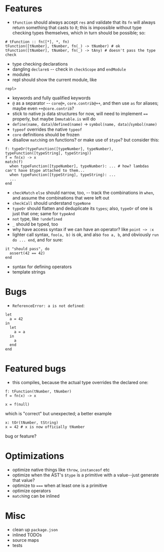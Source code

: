 # Features
- `tFunction` should always accept `res` and validate that its `fn` will always return something that casts to it; this is impossible without type checking types themselves, which in turn should be possible; so:
```
# tFunction :: fn([*], *, fn)
tFunction([tNumber], tNumber, fn(_) -> tNumber) # ok
tFunction([tNumber], tNumber, fn(_) -> tAny) # doesn't pass the type check
```
- type checking declarations
- dangling `declare`s -- check in `checkScope` and `endModule`
- modules
- repl should show the current module, like
```
repl>
```
- keywords and fully qualified keywords
- `@` as a separator -- `core@+`, `core.contrib@++`, and then use `as` for aliases; maybe even `++@core.contrib`?
- stick to native js data structures for now, will need to implement `==` properly, but maybe `Immutable.is` will do
- `define(name, data)`/`defined(name)` -> `symbol(name, data)`/`symbol(name)`
- `typeof` overrides the native `typeof`
- `core` definitions should be frozen
- disallow `match`ing on functions? or make use of `$type`? but consider this:
```
f: typeOr(typeFunction([typeNumber], typeNumber), typeFunction([typeString], typeString))
f = fn(x) -> x
match(f)
  when typeFunction([typeNumber], typeNumber): ... # how? lambdas can't have $type attached to them...
  when typeFunction([typeString], typeString): ...
  ...
end
```
- `checkMatch` `else` should narrow, too, -- track the combinations in `when`, and assume the combinations that were left out
- `checkCall` should understand `typeNone`
- `typeOr` should flatten and deduplicate its `types`; also, `typeOr` of one is just that one; same for `typeAnd`
- `not` type, like `!undefined`
- `_` should be typed, too
- why have access syntax if we can have an operator? like `point ~> :x`
- lighter call syntax, `foo(a, b)` is ok, and also `foo a, b`, and obviously `run do ... end`, and for sure:
```
it "should pass", do
  assert(42 == 42)
end
```
- syntax for defining operators
- template strings

# Bugs
- `ReferenceError: a is not defined`:
```
let
  a = 42
in
  let
    a = a
  in
    a
  end
end
```

# Featured bugs
- this compiles, because the actual type overrides the declared one:
```
f: tFunction(tNumber, tNumber)
f = fn(x) -> x

x = f(null)
```
which is "correct" but unexpected;
a better example
```
x: tOr(tNumber, tString)
x = 42 # x is now officially tNumber
```
bug or feature?

# Optimizations
- optimize native things like `throw`, `instanceof` etc
- optimize when the AST's `$type` is a primitive with a value--just generate that value?
- optimize to `===` when at least one is a primitive
- optimize operators
- `match`ing can be inlined

# Misc
- clean up `package.json`
- inlined TODOs
- source maps
- tests
